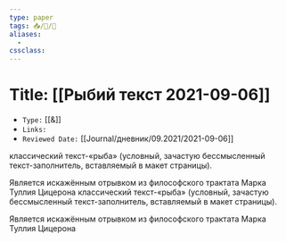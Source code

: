 ```yaml
---
type: paper
tags: 📥️/📜️/🧪
aliases:
  - 
cssclass: 
---
```




# Title: **[[Рыбий текст 2021-09-06]]**
- `Type:` [[&]]
- `Links:`
- `Reviewed Date:` [[Journal/дневник/09.2021/2021-09-06]]

  
классический текст-«рыба» (условный, зачастую бессмысленный текст-заполнитель, вставляемый в макет страницы). 

Является искажённым отрывком из философского трактата Марка Туллия Цицерона классический текст-«рыба» (условный, зачастую бессмысленный текст-заполнитель, вставляемый в макет страницы). 

Является искажённым отрывком из философского трактата Марка Туллия Цицерона